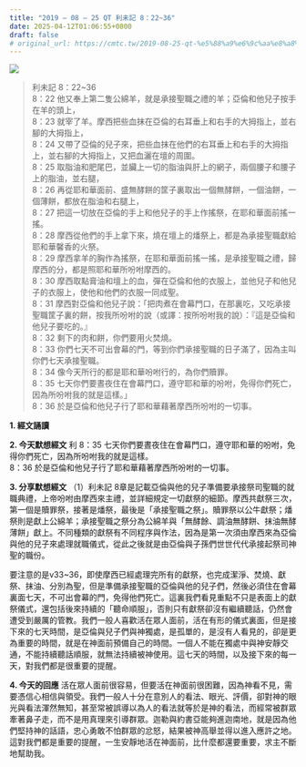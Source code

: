 ```yaml
---
title: "2019 – 08 – 25 QT 利未記 8：22~36"
date: 2025-04-12T01:06:55+0800
draft: false
# original_url: https://cmtc.tw/2019-08-25-qt-%e5%88%a9%e6%9c%aa%e8%a8%98-8%ef%bc%9a2236
---
```


![](/images/qt.jpg)
> 利未記 8：22\~36  
> 8：22 他又奉上第二隻公綿羊，就是承接聖職之禮的羊；亞倫和他兒子按手在羊的頭上，  
> 8：23 就宰了羊。摩西把些血抹在亞倫的右耳垂上和右手的大拇指上，並右腳的大拇指上，  
> 8：24 又帶了亞倫的兒子來，把些血抹在他們的右耳垂上和右手的大拇指上，並右腳的大拇指上，又把血灑在壇的周圍。  
> 8：25 取脂油和肥尾巴，並臟上一切的脂油與肝上的網子，兩個腰子和腰子上的脂油，並右腿，  
> 8：26 再從耶和華面前、盛無酵餅的筐子裏取出一個無酵餅，一個油餅，一個薄餅，都放在脂油和右腿上，  
> 8：27 把這一切放在亞倫的手上和他兒子的手上作搖祭，在耶和華面前搖一搖。  
> 8：28 摩西從他們的手上拿下來，燒在壇上的燔祭上，都是為承接聖職獻給耶和華馨香的火祭。  
> 8：29 摩西拿羊的胸作為搖祭，在耶和華面前搖一搖，是承接聖職之禮，歸摩西的分，都是照耶和華所吩咐摩西的。  
> 8：30 摩西取點膏油和壇上的血，彈在亞倫和他的衣服上，並他兒子和他兒子的衣服上，使他和他們的衣服一同成聖。  
> 8：31 摩西對亞倫和他兒子說：「把肉煮在會幕門口，在那裏吃，又吃承接聖職筐子裏的餅，按我所吩咐的說（或譯：按所吩咐我的說）：『這是亞倫和他兒子要吃的。』  
> 8：32 剩下的肉和餅，你們要用火焚燒。  
> 8：33 你們七天不可出會幕的門，等到你們承接聖職的日子滿了，因為主叫你們七天承接聖職。  
> 8：34 像今天所行的都是耶和華吩咐行的，為你們贖罪。  
> 8：35 七天你們要晝夜住在會幕門口，遵守耶和華的吩咐，免得你們死亡，因為所吩咐我的就是這樣。」  
> 8：36 於是亞倫和他兒子行了耶和華藉著摩西所吩咐的一切事。

**1. 經文誦讀**

**2.  今天默想經文**
利 8：35 七天你們要晝夜住在會幕門口，遵守耶和華的吩咐，免得你們死亡，因為所吩咐我的就是這樣。  
8：36 於是亞倫和他兒子行了耶和華藉著摩西所吩咐的一切事。

**3. 分享默想經文**
（1）利未記 8章是記載亞倫與他的兒子準備要承接祭司聖職的就職典禮，上帝吩咐由摩西來主禮，並詳細規定一切獻祭的細節。摩西共獻祭三次，第一個是贖罪祭，接著是燔祭，最後是「承接聖職之祭」。贖罪祭以公牛獻祭；燔祭則是獻上公綿羊；承接聖職之祭分為公綿羊與「無酵餘、調油無酵餅、抹油無酵薄餅」獻上。不同種類的獻祭有不同程序與作法，因為是第一次須由摩西來為亞倫與他的兒子來處理就職儀式，從此之後就是由亞倫與子孫們世世代代承接起祭司神聖的職份。

要注意的是v33\~36，即使摩西已經處理完所有的獻祭，也完成潔淨、焚燒、獻祭、抹油、分別為聖，但是準備承接聖職的亞倫與他的兒子們，然後必須住在會幕裏面七天，不可出會幕的門，免得他們死亡。這裏我們看見重點不只是表面上的獻祭儀式，還包括後來持續的「聽命順服」，否則只有獻祭卻沒有繼續聽話，仍然會遭受到嚴厲的管教。我們一般人喜歡活在眾人面前，活在有形的儀式裏面，但是接下來的七天時間，是亞倫與兒子們與神獨處，是孤單的，是沒有人看見的，卻是更為重要的時間，就是在神面前預備自己的時間。一個人不能在獨處中與神安靜交通，不能持續聽話順服，就無法持續被神使用。這七天的時間，以及接下來的每一天，對我們都是很重要的提醒。

**4. 今天的回應**
活在眾人面前很容易，但要活在神面前很困難，因為神看不見，需要憑信心相信與領受。我們一般人十分在意別人的看法、眼光、評價，卻對神的眼光與看法渾然無知，甚至常被誤導以為人的看法就等於是神的看法，而經常被群眾牽著鼻子走，而不是用真理來引導群眾。迦勒與約書亞能夠進迦南地，就是因為他們堅持神的話語，忠心勇敢不怕群眾的忿怒，結果被神高舉並得以進入應許之地。這對我們都是重要的提醒，一生安靜地活在神面前，比什麼都還要重要，求主不斷地幫助我。
